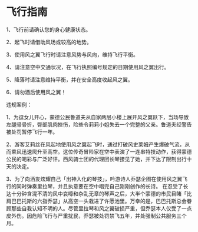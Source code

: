 # 飞行指南

1、飞行前请确认您的身心健康状态。


2、起飞时请借助风场或较高的地势。

3、使用风之翼飞行时请注意风势与风向，维持飞行平衡。

4、请注意空中交通状况，在飞行执照编号规定的日期使用风之翼出行。

5、降落时请注意维持平衡，并在安全高度收起风之翼。

6、请勿酒后使用风之翼！



违规案例：

1、为逗女儿开心，蒙德公民鲁道夫从自家两层小楼上展开风之翼跃下，当场导致左腿骨骨折，臀部肌肉挫伤，险些令莉莉小姐失去一个完整的父亲。鲁道夫经警告被处罚暂停飞行一年。

2、游客艾莉丝在风起地使用风之翼起飞时，通过打破风史莱姆产生爆破气流，从而乘风迅速爬升至高空。这位传奇冒险家在空中表演了一连串特技动作，获得蒙德公民的喝彩与广泛好评。西风骑士团的代理团长琴接见了她，并下达了限制出行十天的决定。

3、为了向酒友炫耀自己「出神入化的琴技」，吟游诗人乔瑟企图在使用风之翼飞行的同时弹奏里拉琴，并且执意要在空中唱完自己刚刚创作的长诗。
在忍受了长达十分钟含混不清的风中哀嚎和杂乱无章的琴声之后，大半个蒙德的市民目睹「比肩巴巴托斯的六指乔瑟」从高空一头栽进了许愿池里。万幸的是，巴巴托斯总会眷顾那些自我认知不明的人。尽管里拉琴和风之翼破损严重，但乔瑟本人仅受了一点皮外伤。因危险飞行与严重扰民，乔瑟被处罚禁飞五年，并处强制公共服务三个月。